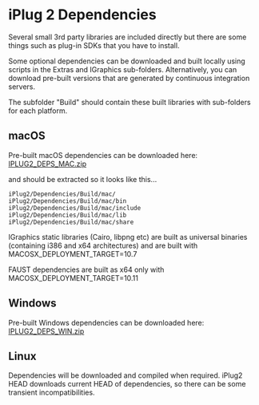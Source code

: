 # iPlug 2 Dependencies

Several small 3rd party libraries are included directly but there are some things such as plug-in SDKs that you have to install.

Some optional dependencies can be downloaded and built locally using scripts in the Extras and IGraphics sub-folders. Alternatively, you can download pre-built versions that are generated by continuous integration servers.

The subfolder "Build" should contain these built libraries with sub-folders for each platform.

## macOS

Pre-built macOS dependencies can be downloaded here: [IPLUG2_DEPS_MAC.zip](https://github.com/iPlug2/iPlug2/releases/download/setup/IPLUG2_DEPS_MAC.zip)

and should be extracted so it looks like this...

```
iPlug2/Dependencies/Build/mac/
iPlug2/Dependencies/Build/mac/bin
iPlug2/Dependencies/Build/mac/include
iPlug2/Dependencies/Build/mac/lib
iPlug2/Dependencies/Build/mac/share
```

IGraphics static libraries (Cairo, libpng etc) are built as universal binaries (containing i386 and x64 architectures) and are built with MACOSX_DEPLOYMENT_TARGET=10.7

FAUST dependencies are built as x64 only with MACOSX_DEPLOYMENT_TARGET=10.11

## Windows

Pre-built Windows dependencies can be downloaded here: [IPLUG2_DEPS_WIN.zip](https://github.com/iPlug2/iPlug2/releases/download/setup/IPLUG2_DEPS_WIN.zip)

## Linux

Dependencies will be downloaded and compiled when required. iPlug2 HEAD downloads current HEAD of dependencies, so there can be some transient incompatibilities.
